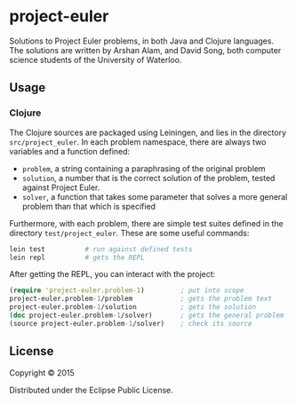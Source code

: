 # project-euler

Solutions to Project Euler problems, in both Java and Clojure languages. The solutions are written by Arshan Alam, and David Song, both computer science students of the University of Waterloo.

## Usage

### Clojure

The Clojure sources are packaged using Leiningen, and lies in the directory `src/project_euler`. In each problem namespace, there are always two variables and a function defined:

- `problem`, a string containing a paraphrasing of the original problem
- `solution`, a number that is the correct solution of the problem, tested against Project Euler.
- `solver`, a function that takes some parameter that solves a more general problem than that which is specified

Furthermore, with each problem, there are simple test suites defined in the directory `test/project_euler`. These are some useful commands:

```Bash
lein test          # run against defined tests
lein repl          # gets the REPL
```

After getting the REPL, you can interact with the project:

```Clojure
(require 'project-euler.problem-1)         ; put into scope
project-euler.problem-1/problem            ; gets the problem text
project-euler.problem-1/solution           ; gets the solution
(doc project-euler.problem-1/solver)       ; gets the general problem
(source project-euler.problem-1/solver)    ; check its source
```

## License

Copyright © 2015

Distributed under the Eclipse Public License.
